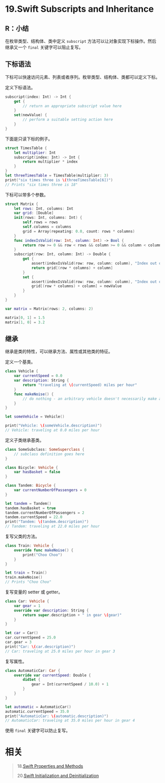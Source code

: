 # 19.Swift Subscripts and Inheritance

## R：小结

在枚举类型、结构体、类中定义 `subscript` 方法可以让对象实现下标操作。然后继承又一个 `final` 关键字可以阻止复写。

## 下标语法

下标可以快速访问元素、列表或者序列。枚举类型、结构体、类都可以定义下标。

定义下标语法。

```swift
subscript(index: Int) -> Int {
    get {
        // return an appropriate subscript value here
    }
    set(newValue) {
        // perform a suitable setting action here
    }
}
```

下面是只读下标的例子。

```swift
struct TimesTable {
    let multiplier: Int
    subscript(index: Int) -> Int {
        return multiplier * index
    }
}
let threeTimesTable = TimesTable(multiplier: 3)
print("six times three is \(threeTimesTable[6])")
// Prints "six times three is 18"
```

下标可以带多个参数。

```swift
struct Matrix {
    let rows: Int, columns: Int
    var grid: [Double]
    init(rows: Int, columns: Int) {
        self.rows = rows
        self.columns = columns
        grid = Array(repeating: 0.0, count: rows * columns)
    }
    func indexIsValid(row: Int, column: Int) -> Bool {
        return row >= 0 && row < rows && column >= 0 && column < columns
    }
    subscript(row: Int, column: Int) -> Double {
        get {
            assert(indexIsValid(row: row, column: column), "Index out of range")
            return grid[(row * columns) + column]
        }
        set {
            assert(indexIsValid(row: row, column: column), "Index out of range")
            grid[(row * columns) + column] = newValue
        }
    }
}

var matrix = Matrix(rows: 2, columns: 2)

matrix[0, 1] = 1.5
matrix[1, 0] = 3.2
```

## 继承

继承是类的特性，可以继承方法、属性或其他类的特征。

定义一个基类。

```swift
class Vehicle {
    var currentSpeed = 0.0
    var description: String {
        return "traveling at \(currentSpeed) miles per hour"
    }
    func makeNoise() {
        // do nothing - an arbitrary vehicle doesn't necessarily make a noise
    }
}

let someVehicle = Vehicle()

print("Vehicle: \(someVehicle.description)")
// Vehicle: traveling at 0.0 miles per hour
```

定义子类继承基类。

```swift
class SomeSubclass: SomeSuperclass {
    // subclass definition goes here
}

class Bicycle: Vehicle {
    var hasBasket = false
}

class Tandem: Bicycle {
    var currentNumberOfPassengers = 0
}

let tandem = Tandem()
tandem.hasBasket = true
tandem.currentNumberOfPassengers = 2
tandem.currentSpeed = 22.0
print("Tandem: \(tandem.description)")
// Tandem: traveling at 22.0 miles per hour
```

复写父类的方法。

```swift
class Train: Vehicle {
    override func makeNoise() {
        print("Choo Choo")
    }
}

let train = Train()
train.makeNoise()
// Prints "Choo Choo"
```

复写变量的 setter 或 getter。

```swift
class Car: Vehicle {
    var gear = 1
    override var description: String {
        return super.description + " in gear \(gear)"
    }
}

let car = Car()
car.currentSpeed = 25.0
car.gear = 3
print("Car: \(car.description)")
// Car: traveling at 25.0 miles per hour in gear 3
```

复写属性。

```swift
class AutomaticCar: Car {
    override var currentSpeed: Double {
        didSet {
            gear = Int(currentSpeed / 10.0) + 1
        }
    }
}

let automatic = AutomaticCar()
automatic.currentSpeed = 35.0
print("AutomaticCar: \(automatic.description)")
// AutomaticCar: traveling at 35.0 miles per hour in gear 4
```

使用 `final` 关键字可以防止复写。

# 相关

> 18.[Swift Properties and Methods](https://github.com/zfanli/notes/blob/master/swift/18.PropertiesAndMethods.md)
>
> 20.[Swift Initialization and Deinitialization](https://github.com/zfanli/notes/blob/master/swift/20.InitializationAndDeinitialization.md)
